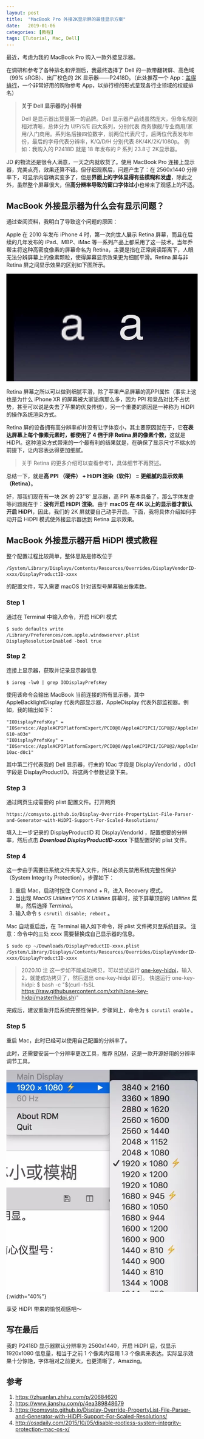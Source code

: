 ```yaml
---
layout: post
title:  "MacBook Pro 外接2K显示屏的最佳显示方案"
date:   2019-01-06
categories: [教程]
tags: [Tutorial, Mac, Dell]
---
```


最近，考虑为我的 MacBook Pro 购入一款外接显示器。

在调研和参考了各种排名和评测后，我最终选择了 Dell 的一款带翻转屏、高色域（99% sRGB）、出厂校色的 2K 显示器——P2418D。（此处推荐一个 App：[盖得排行](https://www.guiderank.org/)，一个非常好用的购物参考 App，以排行榜的形式呈现各行业领域的权威排名）

> **关于 Dell 显示器的小科普**
>
> Dell 是显示器出货量第一的品牌。Dell 显示器产品线虽然庞大，但命名规则相对清晰，总体分为 U/P/S/E 四大系列，分别代表 商务旗舰/专业商用/家用/入门商用。系列名后接四位数字，前两位代表尺寸，后两位代表发布年份，最后的字母代表分辨率，K/Q/D/H 分别代表 8K/4K/2K/1080p。
> 例如：我购入的 P2418D 就是 18 年发布的 P 系列 23.8寸 2K显示器。

JD 的物流还是很令人满意，一天之内就收货了。使用 MacBook Pro 连接上显示器，完美点亮，效果还算不错。但仔细观察后，问题产生了：在 2560x1440 分辨率下，可显示内容确实变多了，但是**界面上的字体显得有些模糊和发虚**，除此之外，虽然整个屏幕很大，但**高分辨率导致的窗口字体过小**也带来了观感上的不适。

## MacBook 外接显示器为什么会有显示问题？
通过查阅资料，我明白了导致这个问题的原因：

Apple 在 2010 年发布 iPhone 4 时，第一次向世人展示 Retina 屏幕，而且在后续的几年发布的 iPad、MBP、iMac 等一系列产品上都采用了这一技术。当年乔帮主将这种高密度像素的屏幕命名为 Retina，主要是指在正常阅读距离下，人眼无法分辨屏幕上的像素颗粒，使得屏幕显示效果更为细腻平滑。Retina 屏与非 Retina 屏之间显示效果的区别如下图所示。

![WWDC 2010上非r屏与r屏显示效果对比](/imgs/20190106/1.jpg)

Retina 屏幕之所以可以做到细腻平滑，除了苹果产品屏幕的高PPI属性（事实上这也是为什么 iPhone XR 的屏幕被大家诟病那么多，因为 PPI 和竞品对比不占优势，甚至可以说是失去了苹果的优良传统），另一个重要的原因是一种称为 HiDPI 的操作系统渲染方式。

Retina 屏的设备拥有高分辨率却并没有让字体变小，其主要原因就在于，它**在表达屏幕上每个像素元素时，都使用了 4 倍于非 Retina 屏的像素个数**，这就是 HiDPI。这种渲染方式带来的一个最有利的结果就是，在确保了显示尺寸不缩水的前提下，让内容表达得更加细腻。

>关于 Retina 的更多介绍可以查看参考1，具体细节不再赘述。

总结一下，就是**高 PPI （硬件） + HiDPI 渲染（软件） = 更细腻的显示效果（Retina）**。

好，那我们现在有一块 2K 的 23''8' 显示器，高 PPI 基本具备了，那么字体发虚等问题就在于：**没有开启 HiDPI 渲染**。由于 **macOS 在 4K 以上的显示器才默认开启 HiDPI**，因此，我们的 2K 屏就要自己动手开启。下面，我将具体介绍如何手动开启 HiDPI 模式使外接显示器达到 Retina 显示效果。

## MacBook 外接显示器开启 HiDPI 模式教程
整个配置过程比较简单，整体思路是修改位于 
```
/System/Library/Displays/Contents/Resources/Overrides/DisplayVendorID-xxxx/DisplayProductID-xxxx
```
的配置文件，写入需要 macOS 针对该型号屏幕输出像素数。

### Step 1 

通过在 Terminal 中输入命令，开启 HiDPI 模式

```
$ sudo defaults write /Library/Preferences/com.apple.windowserver.plist DisplayResolutionEnabled -bool true
```

### Step 2 

连接上显示器，获取并记录显示器信息

```
$ ioreg -lw0 | grep IODisplayPrefsKey
```

使用该命令会输出 MacBook 当前连接的所有显示器，其中 AppleBacklightDisplay 代表内部显示器，AppleDisplay 代表外部监视器。例如，我的输出如下：

```
"IODisplayPrefsKey" = "IOService:/AppleACPIPlatformExpert/PCI0@0/AppleACPIPCI/IGPU@2/AppleIntelFramebuffer@0/display0/AppleBacklightDisplay-610-a03e"
"IODisplayPrefsKey" = "IOService:/AppleACPIPlatformExpert/PCI0@0/AppleACPIPCI/IGPU@2/AppleIntelFramebuffer@2/display0/AppleDisplay-10ac-d0c1"
```

其中第二行代表我的 Dell 显示器，行末的 10ac 字段是 DisplayVendorId ，d0c1 字段是 DisplayProductID。将这两个参数记录下来。

### Step 3 
通过网页生成需要的 plist 配置文件。打开网页

```
https://comsysto.github.io/Display-Override-PropertyList-File-Parser-and-Generator-with-HiDPI-Support-For-Scaled-Resolutions/ 
```

填入上一步记录的 DisplayProductID 和 DisplayVendorId ，配置想要的分辨率，然后点击 ***Download DisplayProductID-xxxx*** 下载配置好的 plist 文件。

### Step 4
这一步由于需要往系统文件夹写入文件，所以必须先禁用系统完整性保护（System Integrity Protection），步骤如下：
1. 重启 Mac，启动时按住 Command + R，进入 Recovery 模式。
2. 当出现 *MacOS Utilities”/“OS X Utilities* 屏幕时，按下屏幕顶部的 *Utilities* 菜单，然后选择 *Terminal*。
3. 输入命令 `$ csrutil disable; reboot` 。

Mac 自动重启后，在 Terminal 输入如下命令，将 plist 文件拷贝至系统目录。
注意：命令中的三处 xxxx 需要替换成自己显示器的信息。

```
$ sudo cp ~/Downloads/DisplayProductID-xxxx.plist /System/Library/Displays/Contents/Resources/Overrides/DisplayVendorID-xxxx/DisplayProductID-xxxx
```

> 2020.10 注
> 这一步如不能成功拷贝，可以尝试运行 [one-key-hidpi](https://github.com/xzhih/one-key-hidpi/blob/master/README-zh.md)，输入 2，就能成功拷贝了，然后退出 one-key-hidpi 即可。
> 快速运行 one-key-hidpi: $ bash -c "$(curl -fsSL https://raw.githubusercontent.com/xzhih/one-key-hidpi/master/hidpi.sh)"

完成后，建议重新开启系统完整性保护，步骤同上，命令为 `$ csrutil enable` 。

### Step 5
重启 Mac，此时已经可以使用自己配置的分辨率了。

此时，还需要安装一个分辨率更改工具，推荐 [RDM](https://github.com/avibrazil/RDM)，这是一款开源好用的分辨率调节工具。

![使用RDM更改分辨率](/imgs/20190106/2.jpg){:width="40%"}


享受 HiDPI 带来的愉悦观感吧～

## 写在最后
我的 P2418D 显示器默认分辨率为 2560x1440，开启 HiDPI 后，仅显示 1920x1080 信息量，相当于之前 1 个像素内容用 1.3 个像素来表达。实际显示效果十分惊艳，字体相对之前更大，也更清晰了，Amazing。


## 参考
1. https://zhuanlan.zhihu.com/p/20684620
2. https://www.jianshu.com/p/4ea389848679
3. https://comsysto.github.io/Display-Override-PropertyList-File-Parser-and-Generator-with-HiDPI-Support-For-Scaled-Resolutions/
4. http://osxdaily.com/2015/10/05/disable-rootless-system-integrity-protection-mac-os-x/


